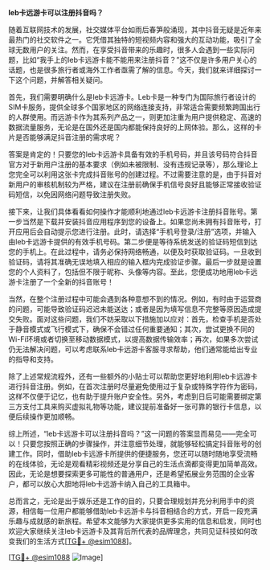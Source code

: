 **leb卡远游卡可以注册抖音吗？**

随着互联网技术的发展，社交媒体平台如雨后春笋般涌现，其中抖音无疑是近年来最热门的社交软件之一。它凭借其独特的短视频内容和强大的互动功能，吸引了全球无数用户的关注。然而，在享受抖音带来的乐趣时，很多人会遇到一些实际问题，比如“我手上的leb卡远游卡能不能用来注册抖音？”这不仅是许多用户关心的话题，也是很多旅行者或海外工作者亟需了解的信息。今天，我们就来详细探讨一下这个问题，并解答相关疑问。

首先，我们需要明确什么是leb卡远游卡。Leb卡是一种专门为国际旅行者设计的SIM卡服务，提供全球多个国家地区的网络连接支持，非常适合需要频繁跨国出行的人群使用。而远游卡作为其系列产品之一，则更加注重为用户提供稳定、高速的数据流量服务，无论是在国外还是国内都能保持良好的上网体验。那么，这样的卡片是否能够满足抖音注册的需求呢？

答案是肯定的！只要您的leb卡远游卡具备有效的手机号码，并且该号码符合抖音官方对于新用户注册的基本要求（例如未被限制、没有违规记录等），那么理论上您完全可以利用这张卡完成抖音账号的创建过程。不过需要注意的是，由于抖音对新用户的审核机制较为严格，建议在注册前确保手机信号良好且能够正常接收验证码短信，以免因网络问题导致注册失败。

接下来，让我们具体看看如何操作才能顺利地通过leb卡远游卡注册抖音账号。第一步当然是下载并安装抖音应用程序到您的设备上。如果您尚未拥有抖音账号，打开应用后会自动提示您进行注册。此时，请选择“手机号登录/注册”选项，并输入由leb卡远游卡提供的有效手机号码。第二步便是等待系统发送的验证码短信到达您的手机上。在此过程中，请务必保持网络畅通，以便及时获取验证码。一旦收到验证码，请将其准确无误地填入相应的输入框内完成验证步骤。最后一步就是设置您的个人资料了，包括但不限于昵称、头像等内容。至此，您便成功地用leb卡远游卡注册了一个全新的抖音账号！

当然，在整个注册过程中可能会遇到各种意想不到的情况。例如，有时由于运营商的问题，可能导致验证码迟迟未能送达；或者是因为填写信息不完整等原因造成提交失败。面对这些问题，我们不妨采取以下措施加以应对：首先，检查手机是否处于静音模式或飞行模式下，确保不会错过任何重要通知；其次，尝试更换不同的Wi-Fi环境或者切换至移动数据模式，以提高数据传输效率；再次，如果多次尝试仍无法解决问题，可以考虑联系leb卡远游卡客服寻求帮助，他们通常能给出专业的指导和支持。

除了上述常规流程外，还有一些额外的小贴士可以帮助您更好地利用leb卡远游卡进行抖音注册。例如，在首次注册时尽量避免使用过于复杂或特殊字符作为密码，这样不仅便于记忆，也有助于提升账户安全性。另外，考虑到日后可能需要绑定第三方支付工具来购买虚拟礼物等功能，建议提前准备好一张可靠的银行卡信息，以便后续操作更加顺畅。

综上所述，“leb卡远游卡可以注册抖音吗？”这一问题的答案显而易见——完全可以！只要您按照正确的步骤操作，并注意细节处理，就能够轻松搞定抖音账号的创建工作。同时，借助leb卡远游卡所提供的便捷服务，您还可以随时随地享受流畅的在线体验，无论是观看精彩视频还是分享自己的生活点滴都变得更加简单高效。因此，无论是想要探索更多可能性的普通用户，还是希望拓展业务范围的企业客户，都可以放心大胆地将leb卡远游卡纳入自己的工具箱中。

总而言之，无论是出于娱乐还是工作的目的，只要合理规划并充分利用手中的资源，相信每一位用户都能够借助leb卡远游卡与抖音相结合的方式，开启一段充满乐趣与成就感的新旅程。希望本文能够为大家提供更多实用的信息和启发，同时也欢迎大家继续关注leb卡远游卡及其背后所代表的品牌理念，共同见证科技如何改变我们的生活方式[[TG💪+ @esim1088](https://t.me/s/esim1088)]。

[[TG💪+ @esim1088](https://t.me/s/esim1088) ![Image](https://i.postimg.cc/4NQfJmqS/Snipaste-2025-05-13-00-14-12.png)]